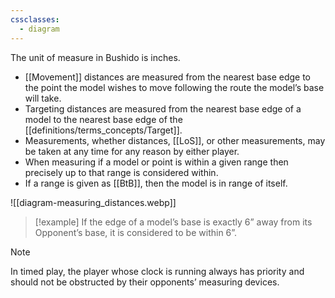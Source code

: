 ```yaml
---
cssclasses:
  - diagram
---
```

The unit of measure in Bushido is inches.
- [[Movement]] distances are measured from the nearest base edge to the point the model wishes to move following the route the model’s base will take.
- Targeting  distances are measured from the nearest base edge of a model to the nearest base edge of the [[definitions/terms_concepts/Target]].
- Measurements, whether distances, [[LoS]], or other measurements, may be taken at any time for any reason by either player.
- When measuring if a model or point is within a given range then precisely up to that range is considered within.
- If a range is given as [[BtB]], then the model is in range of itself.

![[diagram-measuring_distances.webp]]

> [!example]
>  If the edge of a model’s base is exactly 6” away from its Opponent’s base, it is considered to be within 6”.

> [!NOTE]
> In timed play, the player whose clock is running always has priority and should not be obstructed by their opponents’ measuring devices.